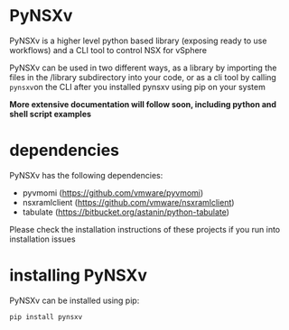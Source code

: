 # PyNSXv
PyNSXv is a higher level python based library (exposing ready to use workflows) and a CLI tool to control NSX for vSphere

PyNSXv can be used in two different ways, as a library by importing the files in the /library subdirectory into your code, or as a cli tool by calling `pynsxv`on the CLI after you installed pynsxv using pip on your system

**More extensive documentation will follow soon, including python and shell script examples**

# dependencies
PyNSXv has the following dependencies:
- pyvmomi (https://github.com/vmware/pyvmomi)
- nsxramlclient (https://github.com/vmware/nsxramlclient)
- tabulate (https://bitbucket.org/astanin/python-tabulate) 

Please check the installation instructions of these projects if you run into installation issues

# installing PyNSXv
PyNSXv can be installed using pip:
```shell
pip install pynsxv
```
